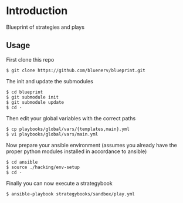 # Introduction

Blueprint of strategies and plays

## Usage

First clone this repo

    $ git clone https://github.com/bluenerv/blueprint.git

The init and update the submodules

    $ cd blueprint
    $ git submodule init
    $ git submodule update
    $ cd -

Then edit your global variables with the correct paths

    $ cp playbooks/global/vars/{templates,main}.yml
    $ vi playbooks/global/vars/main.yml

Now prepare your ansible environment (assumes you already have the proper python modules installed in accordance to ansible)

    $ cd ansible
    $ source ./hacking/env-setup
    $ cd -

Finally you can now execute a strategybook

    $ ansible-playbook strategybooks/sandbox/play.yml
